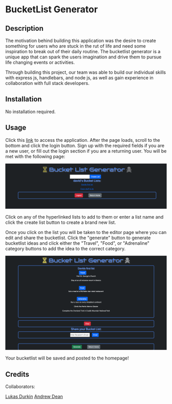 
# BucketList Generator

## Description


The motivation behind building this application was the desire to create something for users who are stuck in the rut of life and need some inspiration to break out of their daily routine. The bucketlist generator is a unique app that can spark the users imagination and drive them to pursue life changing events or activities.

Through building this project, our team was able to build our individual skills with express js, handlebars, and node js, as well as gain experience in collaboration with full stack developers.


## Installation

No installation required.

## Usage

Click this [link](https://pacific-beach-42449.herokuapp.com/) to access the application. After the page loads, scroll to the bottom and click the login button. Sign up with the required fields if you are a new user, or fill out the login section if you are a returning user. You will be met with the following page:

 ![Screenshot of profile page](./assets/Screen%20Shot%202023-05-05%20at%201.15.25%20PM.png)

 Click on any of the hyperlinked lists to add to them or enter a list name and click the create list button to create a brand new list.

 Once you click on the list you will be taken to the editor page where you can edit and share the bucketlist. Click the "generate" button to generate bucketlist ideas and click either the "Travel", "Food", or "Adrenaline" category buttons to add the idea to the correct category.

 ![Screenshot of list editor page](./assets/generateList-page.png)

 Your bucketlist will be saved and posted to the homepage!



## Credits

Collaborators:

[Lukas Durkin](https://github.com/DukeLurkin)
[Andrew Dean](https://github.com/0Adean0)



